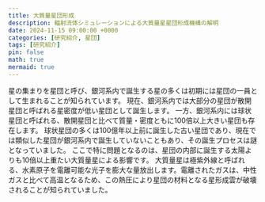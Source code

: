 ```yaml
---
title: 大質量星団形成
description: 輻射流体シミュレーションによる大質量星星団形成機構の解明
date: 2024-11-15 09:00:00 +0000
categories: [研究紹介, 星団]
tags: [研究紹介]
pin: false
math: true
mermaid: true
---
```


星の集まりを星団と呼び、銀河系内で誕生する星の多くは初期には星団の一員として生まれることが知られています。
現在、銀河系内では大部分の星団が散開星団と呼ばれる星密度が低い星団として誕生します。
一方、銀河系内には球状星団と呼ばれる、散開星団と比べて質量・密度ともに100倍以上大きい星団も存在します。
球状星団の多くは100億年以上前に誕生した古い星団であり、現在では類似した星団が銀河系内で誕生していないこともあり、その誕生プロセスは謎となっていました。
ここで特に問題となるのは、星団の内部に誕生する太陽よりも10倍以上重たい大質量星による影響です。
大質量星は極紫外線と呼ばれる、水素原子を電離可能な光子を膨大な量放出します。電離されたガスは、中性ガスと比べて高温となるため、この熱圧により星団の材料となる星形成雲が破壊されることが知られていました。



